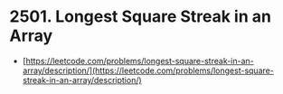 # 2501. Longest Square Streak in an Array

- [https://leetcode.com/problems/longest-square-streak-in-an-array/description/](https://leetcode.com/problems/longest-square-streak-in-an-array/description/)
